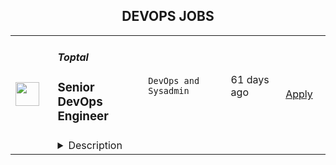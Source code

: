 <div align="center"><h2>DEVOPS JOBS</h2></div><table><tr>
                <td width="100" height="100" rowspan="2">
                    <img src="https://weworkremotely.com/assets/IsotypeV2-1ebe3dd57673f3e8d02b7490bc0faaef55d6a95d3a4aaf17298bd3ed503ae7fe.svg" width="38px" height="auto">
                </td>
                <td width="300">
                    <h5>Toptal</h5>
                    <h3> Senior DevOps Engineer</h3>
                </td>
                <td width="300">
                    <code>DevOps and Sysadmin</code>
                </td>
                <td width="200">
                <text>61 days ago</text>
                </td>
                <td width="100" rowspan="2">
                <a href="https://weworkremotely.com/remote-jobs/toptal-senior-devops-engineer" align="right" target="_blank">Apply</a>
                </td>
            </tr>
            <tr>
                <td colspan="3">
                <details><summary>Description</summary>
                

<p>
  <strong>Headquarters:</strong> Wilmington, DE
    <br /><strong>URL:</strong> <a href="https://www.toptal.com/">https://www.toptal.com/</a>
</p>

<div>
<strong><em>Design your full-time freelance career as a top freelance developer with Toptal.<br></em></strong><br>
</div><div>
<br>Freelance work is defining developer careers in exciting new ways. If you’re passionate about finding rapid career growth potential working with leading Fortune 500 brands and innovative Silicon Valley startups, Toptal could be a great fit for your next career shift. <br><br>
</div><div>
<br>Toptal is an exclusive talent network made up of the world’s top 3% of developers, connecting the best and brightest freelancers with top organizations. Unlike a 9-to-5 job, you’ll choose your own schedule and work from anywhere. <strong>Jobs come to you, so you won’t bid for projects against other developers in a race to the bottom.</strong> Plus, Toptal takes care of all the overhead, empowering you to focus on successful engagements while getting paid on time, at the rate you decide, every time. Our sophisticated screening process makes sure you are provided with top clients without additional overhead, as well as assistance in maximizing the potential of your full-time freelance career. Joining the Toptal network also gives you access to technical training programs, mentors, and coaching programs, so you can connect with a global community of experts like you to share peer-to-peer knowledge and expand your network globally. <br><br>
</div><div>
<br>As a freelance developer, you can become a part of an ever-expanding community of experts in over 120 countries, working remotely on projects that meet your career ambitions. <br><br>
</div><div>
<br>That’s why the world’s top 3% of developers choose Toptal. DevOps Engineers in our network share:</div><ul>
<li>English language proficiency</li>
<li>
<strong>3+ years</strong> of professional experience in software development</li>
<li>Solid experience with <strong>AWS</strong> is a strong advantage</li>
<li>Project management skills</li>
<li>A keen attention to detail</li>
<li>Experience with system architecture or leading a software team is a strong advantage</li>
<li>
<strong>Full-time availability</strong> is a strong advantage<br><br>
</li>
</ul><div>
<br>Curious to know how much you could make? Check out our DevOps engineer rate calculator: <a href="https://topt.al/vyc4Mq"><strong>https://topt.al/vyc4Mq</strong></a><br><br>
</div><div>
<br>If you’re interested in pursuing an engaging career working on full-time freelance jobs for exclusive clients, take the next step by clicking apply and filling out the short form: <a href="https://topt.al/VWcaZG"><strong>https://topt.al/VWcaZG</strong></a><br><br>
</div><div>
<br><br>
</div>

<p><strong>To apply:</strong> <a href="https://weworkremotely.com/remote-jobs/toptal-senior-devops-engineer">https://weworkremotely.com/remote-jobs/toptal-senior-devops-engineer</a></p>

                </details>
                </td>
            </tr></table>